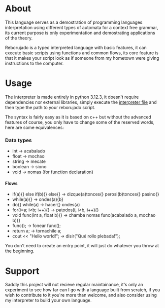 # About
This language serves as a demostration of programming languages interpretation using different types of automata for a context free grammar, its current purpose is only experimentation and demostrating applications of the theory.

Reborujado is a typed interpreted language with basic features, it can execute basic scripts using functions and common flows, its core feature is that it makes your script look as if someone from my hometown were giving instructions to the computer.

# Usage
The interpreter is made entirely in python 3.12.3, it doesn't require dependencies nor external libraries, simply execute the [interpreter file](interpret_input.py) and then type the path to your reborujado script.

The syntax is fairly easy as it is based on c++ but without the advanced features of course, you only have to change some of the reserved words, here are some equivalences:
### Data types
- int -> acabalado
- float -> mochao
- string -> mecate
- boolean -> siono
- void -> nomas (for function declaration)
#### Flows
- if(a){} else if(b){} else{} -> dizque(a)tonces{} perosi(b)tonces{} pasino{}
- while(a){} -> ondes(a){b}
- do{} while(a) -> hacer{} ondes(a)
- for(i=a; i<b; i++){} -> patodos(i, i<b, i++){}
- void func(int a, float b){} -> chamba nomas func(acabalado a, mochao b){}
- func(); -> fonear func();
- return a; -> tornachile a;
- cout << "Hello world!"; -> disir("Qué rollo plebada!");

You don't need to create an entry point, it will just do whatever you throw at the beginning.

# Support
Saddly this project will not recieve regular maintainance, it's only an experiment to see how far can I go with a language built from scratch, if you wish to contribute to it you're more than welcome, and also consider using my interpreter to build your own language.
